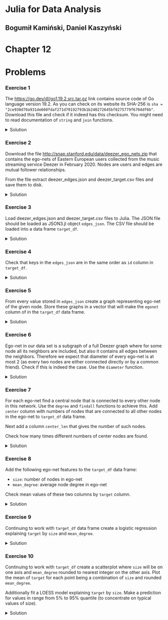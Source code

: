 # Julia for Data Analysis

## Bogumił Kamiński, Daniel Kaszyński

# Chapter 12

# Problems

### Exercise 1

The https://go.dev/dl/go1.19.2.src.tar.gz link contains source code of
Go language version 19.2. As you can check on its website its SHA-256
is `sha = "2ce930d70a931de660fdaf271d70192793b1b240272645bf0275779f6704df6b"`.
Download this file and check if it indeed has this checksum.
You might need to read documentation of `string` and `join` functions.

<details>
<summary>Solution</summary>

```
using Downloads
using SHA
Downloads.download("https://go.dev/dl/go1.19.2.src.tar.gz", "go.tar.gz")
shavec = open(sha256, "go.tar.gz")
shastr = join(string.(s; base=16, pad=2))
sha == shastr
```

The last line should produce `true`.

</details>

### Exercise 2

Download the file http://snap.stanford.edu/data/deezer_ego_nets.zip
that contains the ego-nets of Eastern European users collected from the music
streaming service Deezer in February 2020. Nodes are users and edges are mutual
follower relationships.

From the file extract deezer_edges.json and deezer_target.csv files and
save them to disk.

<details>
<summary>Solution</summary>

```
Downloads.download("http://snap.stanford.edu/data/deezer_ego_nets.zip", "ego.zip")
import ZipFile
archive = ZipFile.Reader("ego.zip")
idx = only(findall(x -> contains(x.name, "deezer_edges.json"), archive.files))
open("deezer_edges.json", "w") do io
    write(io, read(archive.files[idx]))
end
idx = only(findall(x -> contains(x.name, "deezer_target.csv"), archive.files))
open("deezer_target.csv", "w") do io
    write(io, read(archive.files[idx]))
end
close(archive)
```

</details>

### Exercise 3

Load deezer_edges.json and deezer_target.csv files to Julia.
The JSON file should be loaded as JSON3.jl object `edges_json`.
The CSV file should be loaded into a data frame `target_df`.

<details>
<summary>Solution</summary>

```
using CSV
using DataFrames
using JSON3
edges_json = JSON3.read(read("deezer_edges.json"))
target_df = CSV.read("deezer_target.csv", DataFrame)
```

</details>

### Exercise 4

Check that keys in the `edges_json` are in the same order as `id` column
in `target_df`.

<details>
<summary>Solution</summary>

This is short, but you need to have a good understanding of Julia types
and standar functions to properly write it:
```
Symbol.(target_df.id) == keys(edges_json)
```

</details>

### Exercise 5

From every value stored in `edges_json` create a graph representing
ego-net of the given node. Store these graphs in a vector that will make the
`egonet` column of in the `target_df` data frame.

<details>
<summary>Solution</summary>

```
using Graphs
function edgelist2graph(edgelist)
    nodes = sort!(unique(reduce(vcat, edgelist)))
    @assert 0:length(nodes)-1 == nodes
    g = SimpleGraph(length(nodes))
    for (a, b) in edgelist
        add_edge!(g, a+1, b+1)
    end
    return g
end
target_df.egonet = edgelist2graph(values(edges_json))
```

</details>

### Exercise 6

Ego-net in our data set is a subgraph of a full Deezer graph where for some
node all its neighbors are included, but also it contains all edges between the
neighbors.
Therefore we expect that diameter of every ego-net is at most 2 (as every
two nodes are either connected directly or by a common friend).
Check if this is indeed the case. Use the `diameter` function.

<details>
<summary>Solution</summary>

```
julia> extrema(diameter.(target_df.egonet))
(2, 2)
```

Indeed we see that for each ego-net diameter is 2.

</details>

### Exercise 7

For each ego-net find a central node that is connected to every other node
in this network. Use the `degree` and `findall` functions to achieve this.
Add `center` column with numbers of nodes that are connected to all other
nodes in the ego-net to `target_df` data frame.

Next add a column `center_len` that gives the number of such nodes.

Check how many times different numbers of center nodes are found.

<details>
<summary>Solution</summary>

```
target_df.center = map(target_df.egonet) do g
    findall(==(nv(g) - 1), degree(g))
end
target_df.center_len = length.(target_df.center)
combine(groupby(target_df, :center_len, sort=true), nrow)
```

Note that we used `map` since in this case it gives a convenient way to express
the condition we want to check.

We notice that in some cases it is impossible to identify the center of the
ego-net uniquely.

</details>

### Exercise 8

Add the following ego-net features to the `target_df` data frame:
* `size`: number of nodes in ego-net
* `mean_degree`: average node degree in ego-net

Check mean values of these two columns by `target` column.

<details>
<summary>Solution</summary>

```
using Statistics
target_df.size = nv.(target_df.egonet)
target_df.mean_degree = 2 .* ne.(target_df.egonet) ./ target_df.size
combine(groupby(target_df, :target, sort=true), [:size, :mean_degree] .=> mean)
```

It seems that for target equal to `0` size and average degree in the network are
a bit larger.

</details>

### Exercise 9

Continuing to work with `target_df` data frame create a logistic regression
explaining `target` by `size` and `mean_degree`.

<details>
<summary>Solution</summary>

```
using GLM
glm(@formula(target~size+mean_degree), target_df, Binomial(), LogitLink())
```

We see that only `size` is statistically significant.

</details>

### Exercise 10

Continuing to work with `target_df` create a scatterplot where `size` will be on
one axis and `mean_degree` rounded to nearest integer on the other axis.
Plot the mean of `target` for each point being a combination of `size` and
rounded `mean_degree`.

Additionally fit a LOESS model explaining `target` by `size`. Make a prediction
for values in range from 5% to 95% quantile (to concentrate on typical values
of size).

<details>
<summary>Solution</summary>

```
using Plots
target_df.round_degree = round.(Int, target_df.mean_degree)
agg_df = combine(groupby(target_df, [:size, :round_degree]), :target => mean)
scatter(agg_df.size, agg_df.round_degree;
        zcolor=agg_df.target_mean,
        xlabel="size", ylabel="rounded degree",
        label="mean target", xaxis=:log)
```

It is hard to visually see any strong relationship in the data.

```
import Loess
model = Loess.loess(target_df.size, target_df.target)
size_predict = quantile(target_df.size, 0.05):1.0:quantile(target_df.size, 0.95)
target_predict = Loess.predict(model, size_predict)
plot(size_predict, target_predict;
     xlabel="size", ylabel="predicted target", legend=false)
```

Between quantiles 5% and 95% of `size` we see a downward shaped relationship.

</details>
